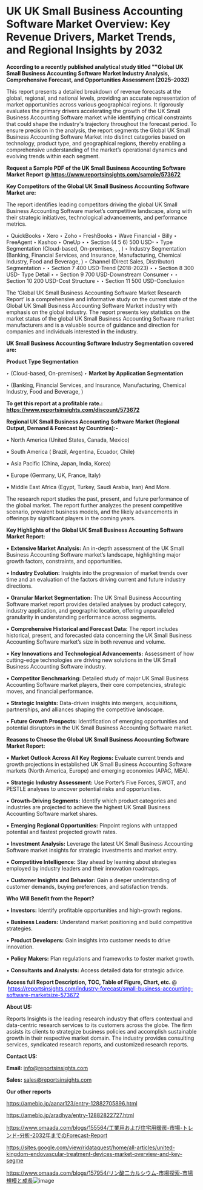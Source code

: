 # UK UK Small Business Accounting Software Market Overview: Key Revenue Drivers, Market Trends, and Regional Insights by 2032

<strong>According to a recently published analytical study titled ""Global UK Small Business Accounting Software Market Industry Analysis, Comprehensive Forecast, and Opportunities Assessment (2025–2032)</strong>

This report presents a detailed breakdown of revenue forecasts at the global, regional, and national levels, providing an accurate representation of market opportunities across various geographical regions. It rigorously evaluates the primary drivers accelerating the growth of the UK Small Business Accounting Software market while identifying critical constraints that could shape the industry's trajectory throughout the forecast period. To ensure precision in the analysis, the report segments the Global UK Small Business Accounting Software Market into distinct categories based on technology, product type, and geographical regions, thereby enabling a comprehensive understanding of the market’s operational dynamics and evolving trends within each segment.

<strong>Request a Sample PDF of the UK Small Business Accounting Software Market Report </strong><strong>@<a href=https://www.reportsinsights.com/sample/573672 style=color:#0000ff;> https://www.reportsinsights.com/sample/573672</a></strong></font>

<strong>Key Competitors of the Global UK Small Business Accounting Software Market are:</strong>

The report identifies leading competitors driving the global UK Small Business Accounting Software market’s competitive landscape, along with their strategic initiatives, technological advancements, and performance metrics.

‣ QuickBooks
‣ Xero
‣ Zoho
‣ FreshBooks
‣ Wave Financial
‣ Billy
‣ FreeAgent
‣ Kashoo
‣ OneUp
‣ 
‣ Section (4 5 6) 500 USD-
‣ Type Segmentation (Cloud-based, On-premises, , , )
‣ Industry Segmentation (Banking, Financial Services, and Insurance, Manufacturing, Chemical Industry, Food and Beverage, )
‣ Channel (Direct Sales, Distributor) Segmentation
‣ 
‣ Section 7 400 USD-Trend (2018-2023)
‣ 
‣ Section 8 300 USD- Type Detail
‣ 
‣ Section 9 700 USD-Downstream Consumer
‣ 
‣ Section 10 200 USD-Cost Structure
‣ 
‣ Section 11 500 USD-Conclusion

The ‘Global UK Small Business Accounting Software Market Research Report’ is a comprehensive and informative study on the current state of the Global UK Small Business Accounting Software Market industry with emphasis on the global industry. The report presents key statistics on the market status of the global UK Small Business Accounting Software market manufacturers and is a valuable source of guidance and direction for companies and individuals interested in the industry.

<strong>UK Small Business Accounting Software Industry Segmentation covered are:</strong>

<strong>Product Type Segmentation</strong>

‣ (Cloud-based, On-premises)
‣ 
<strong>Market by Application Segmentation</strong>

‣ (Banking, Financial Services, and Insurance, Manufacturing, Chemical Industry, Food and Beverage, )

<strong>To get this report at a profitable rate.: <a href=https://www.reportsinsights.com/discount/573672 style=color:#0000ff;>https://www.reportsinsights.com/discount/573672</a></strong></font>

<strong>Regional UK Small Business Accounting Software Market (Regional Output, Demand &amp; Forecast by Countries):-</strong>

• North America (United States, Canada, Mexico)

• South America ( Brazil, Argentina, Ecuador, Chile)

• Asia Pacific (China, Japan, India, Korea)

• Europe (Germany, UK, France, Italy)

• Middle East Africa (Egypt, Turkey, Saudi Arabia, Iran) And More.

The research report studies the past, present, and future performance of the global market. The report further analyzes the present competitive scenario, prevalent business models, and the likely advancements in offerings by significant players in the coming years.

<strong>Key Highlights of the Global UK Small Business Accounting Software Market Report:</strong>

• <strong>Extensive Market Analysis:</strong> An in-depth assessment of the UK Small Business Accounting Software market’s landscape, highlighting major growth factors, constraints, and opportunities.

• <strong>Industry Evolution:</strong> Insights into the progression of market trends over time and an evaluation of the factors driving current and future industry directions.

• <strong>Granular Market Segmentation:</strong> The UK Small Business Accounting Software market report provides detailed analyses by product category, industry application, and geographic location, offering unparalleled granularity in understanding performance across segments.

• <strong>Comprehensive Historical and Forecast Data:</strong> The report includes historical, present, and forecasted data concerning the UK Small Business Accounting Software market’s size in both revenue and volume.

• <strong>Key Innovations and Technological Advancements:</strong> Assessment of how cutting-edge technologies are driving new solutions in the UK Small Business Accounting Software industry.

• <strong>Competitor Benchmarking:</strong> Detailed study of major UK Small Business Accounting Software market players, their core competencies, strategic moves, and financial performance.

• <strong>Strategic Insights:</strong> Data-driven insights into mergers, acquisitions, partnerships, and alliances shaping the competitive landscape.

• <strong>Future Growth Prospects:</strong> Identification of emerging opportunities and potential disruptors in the UK Small Business Accounting Software market.

<strong>Reasons to Choose the Global UK Small Business Accounting Software Market Report:</strong>

• <strong>Market Outlook Across All Key Regions:</strong> Evaluate current trends and growth projections in established UK Small Business Accounting Software markets (North America, Europe) and emerging economies (APAC, MEA).

• <strong>Strategic Industry Assessment:</strong> Use Porter’s Five Forces, SWOT, and PESTLE analyses to uncover potential risks and opportunities.

• <strong>Growth-Driving Segments:</strong> Identify which product categories and industries are projected to achieve the highest UK Small Business Accounting Software market shares.

• <strong>Emerging Regional Opportunities:</strong> Pinpoint regions with untapped potential and fastest projected growth rates.

• <strong>Investment Analysis:</strong> Leverage the latest UK Small Business Accounting Software market insights for strategic investments and market entry.

• <strong>Competitive Intelligence:</strong> Stay ahead by learning about strategies employed by industry leaders and their innovation roadmaps.

• <strong>Customer Insights and Behavior:</strong> Gain a deeper understanding of customer demands, buying preferences, and satisfaction trends.

<strong>Who Will Benefit from the Report?</strong>

• <strong>Investors:</strong> Identify profitable opportunities and high-growth regions.

• <strong>Business Leaders:</strong> Understand market positioning and build competitive strategies.

• <strong>Product Developers:</strong> Gain insights into customer needs to drive innovation.

• <strong>Policy Makers:</strong> Plan regulations and frameworks to foster market growth.

• <strong>Consultants and Analysts:</strong> Access detailed data for strategic advice.
</ul>
<strong>Access full Report Description, TOC, Table of Figure, Chart, etc. </strong>@  <a href=https://reportsinsights.com/industry-forecast/small-business-accounting-software-marketsize-573672 style=color:#0000ff;>https://reportsinsights.com/industry-forecast/small-business-accounting-software-marketsize-573672</a></font>

<strong><strong>About US</strong>:</strong>

Reports Insights is the leading research industry that offers contextual and data-centric research services to its customers across the globe. The firm assists its clients to strategize business policies and accomplish sustainable growth in their respective market domain. The industry provides consulting services, syndicated research reports, and customized research reports.

<strong>Contact US:</strong>

<p class=""""><b>Email:</b> <a href=mailto:info@reportsinsights.com>info@reportsinsights.com</a></p>
<p class=""""><b>Sales:</b> <a href=mailto:sales@reportsinsights.com>sales@reportsinsights.com</a></p>

<strong>Our other reports</strong>

<a href=https://ameblo.jp/aanar123/entry-12882705896.html>https://ameblo.jp/aanar123/entry-12882705896.html</a>

<a href=https://ameblo.jp/aradhya/entry-12882822727.html>https://ameblo.jp/aradhya/entry-12882822727.html</a>

<a href=https://www.omaada.com/blogs/155564/工業用および住宅用暖房-市場-トレンド-分析-2032年までのForecast-Report>https://www.omaada.com/blogs/155564/工業用および住宅用暖房-市場-トレンド-分析-2032年までのForecast-Report</a>

<a href=https://sites.google.com/view/ridataquest/home/all-articles/united-kingdom-endovascular-treatment-devices-market-overview-and-key-segme>https://sites.google.com/view/ridataquest/home/all-articles/united-kingdom-endovascular-treatment-devices-market-overview-and-key-segme</a>

<a href=https://www.omaada.com/blogs/157954/リン酸二カルシウム-市場探索-市場規模と成長>https://www.omaada.com/blogs/157954/リン酸二カルシウム-市場探索-市場規模と成長</a>![image](https://github.com/user-attachments/assets/115ede3e-dbde-42d6-902d-db4540b811cb)
